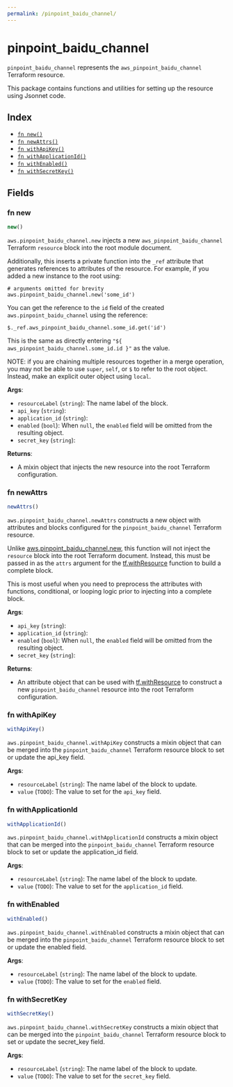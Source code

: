 ```yaml
---
permalink: /pinpoint_baidu_channel/
---
```


# pinpoint_baidu_channel

`pinpoint_baidu_channel` represents the `aws_pinpoint_baidu_channel` Terraform resource.



This package contains functions and utilities for setting up the resource using Jsonnet code.


## Index

* [`fn new()`](#fn-new)
* [`fn newAttrs()`](#fn-newattrs)
* [`fn withApiKey()`](#fn-withapikey)
* [`fn withApplicationId()`](#fn-withapplicationid)
* [`fn withEnabled()`](#fn-withenabled)
* [`fn withSecretKey()`](#fn-withsecretkey)

## Fields

### fn new

```ts
new()
```


`aws.pinpoint_baidu_channel.new` injects a new `aws_pinpoint_baidu_channel` Terraform `resource`
block into the root module document.

Additionally, this inserts a private function into the `_ref` attribute that generates references to attributes of the
resource. For example, if you added a new instance to the root using:

    # arguments omitted for brevity
    aws.pinpoint_baidu_channel.new('some_id')

You can get the reference to the `id` field of the created `aws.pinpoint_baidu_channel` using the reference:

    $._ref.aws_pinpoint_baidu_channel.some_id.get('id')

This is the same as directly entering `"${ aws_pinpoint_baidu_channel.some_id.id }"` as the value.

NOTE: if you are chaining multiple resources together in a merge operation, you may not be able to use `super`, `self`,
or `$` to refer to the root object. Instead, make an explicit outer object using `local`.

**Args**:
  - `resourceLabel` (`string`): The name label of the block.
  - `api_key` (`string`): 
  - `application_id` (`string`): 
  - `enabled` (`bool`):  When `null`, the `enabled` field will be omitted from the resulting object.
  - `secret_key` (`string`): 

**Returns**:
- A mixin object that injects the new resource into the root Terraform configuration.


### fn newAttrs

```ts
newAttrs()
```


`aws.pinpoint_baidu_channel.newAttrs` constructs a new object with attributes and blocks configured for the `pinpoint_baidu_channel`
Terraform resource.

Unlike [aws.pinpoint_baidu_channel.new](#fn-pinpointbaiduchannelnew), this function will not inject the `resource`
block into the root Terraform document. Instead, this must be passed in as the `attrs` argument for the
[tf.withResource](https://github.com/tf-libsonnet/core/tree/main/docs#fn-withresource) function to build a complete block.

This is most useful when you need to preprocess the attributes with functions, conditional, or looping logic prior to
injecting into a complete block.

**Args**:
  - `api_key` (`string`): 
  - `application_id` (`string`): 
  - `enabled` (`bool`):  When `null`, the `enabled` field will be omitted from the resulting object.
  - `secret_key` (`string`): 

**Returns**:
  - An attribute object that can be used with [tf.withResource](https://github.com/tf-libsonnet/core/tree/main/docs#fn-withresource) to construct a new `pinpoint_baidu_channel` resource into the root Terraform configuration.


### fn withApiKey

```ts
withApiKey()
```

`aws.pinpoint_baidu_channel.withApiKey` constructs a mixin object that can be merged into the `pinpoint_baidu_channel`
Terraform resource block to set or update the api_key field.



**Args**:
  - `resourceLabel` (`string`): The name label of the block to update.
  - `value` (`TODO`): The value to set for the `api_key` field.


### fn withApplicationId

```ts
withApplicationId()
```

`aws.pinpoint_baidu_channel.withApplicationId` constructs a mixin object that can be merged into the `pinpoint_baidu_channel`
Terraform resource block to set or update the application_id field.



**Args**:
  - `resourceLabel` (`string`): The name label of the block to update.
  - `value` (`TODO`): The value to set for the `application_id` field.


### fn withEnabled

```ts
withEnabled()
```

`aws.pinpoint_baidu_channel.withEnabled` constructs a mixin object that can be merged into the `pinpoint_baidu_channel`
Terraform resource block to set or update the enabled field.



**Args**:
  - `resourceLabel` (`string`): The name label of the block to update.
  - `value` (`TODO`): The value to set for the `enabled` field.


### fn withSecretKey

```ts
withSecretKey()
```

`aws.pinpoint_baidu_channel.withSecretKey` constructs a mixin object that can be merged into the `pinpoint_baidu_channel`
Terraform resource block to set or update the secret_key field.



**Args**:
  - `resourceLabel` (`string`): The name label of the block to update.
  - `value` (`TODO`): The value to set for the `secret_key` field.
